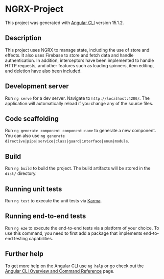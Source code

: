 # NGRX-Project

This project was generated with [Angular CLI](https://github.com/angular/angular-cli) version 15.1.2.

## Description

This project uses NGRX to manage state, including the use of store and effects. It also uses Firebase to store and fetch data and handle authentication. In addition, interceptors have been implemented to handle HTTP requests, and other features such as loading spinners, item editing, and deletion have also been included.

## Development server

Run `ng serve` for a dev server. Navigate to `http://localhost:4200/`. The application will automatically reload if you change any of the source files.

## Code scaffolding

Run `ng generate component component-name` to generate a new component. You can also use `ng generate directive|pipe|service|class|guard|interface|enum|module`.

## Build

Run `ng build` to build the project. The build artifacts will be stored in the `dist/` directory.

## Running unit tests

Run `ng test` to execute the unit tests via [Karma](https://karma-runner.github.io).

## Running end-to-end tests

Run `ng e2e` to execute the end-to-end tests via a platform of your choice. To use this command, you need to first add a package that implements end-to-end testing capabilities.

## Further help

To get more help on the Angular CLI use `ng help` or go check out the [Angular CLI Overview and Command Reference](https://angular.io/cli) page.
